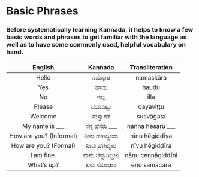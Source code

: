 # Basic Phrases

### Before systematically learning Kannada, it helps to know a few basic words and phrases to get familiar with the language as well as to have some commonly used, helpful vocabulary on hand.

|         English         |       Kannada       |  Transliteration  |
|:-----------------------:|:-------------------:|:-----------------:|
|          Hello          |       ನಮಸ್ಕಾರ       |     namaskāra     |
|           Yes           |        ಹೌದು         |       haudu       |
|           No            |        ಇಲ್ಲ         |       illa        |
|         Please          |      ದಯವಿಟ್ಟು       |     dayaviṭṭu     |
|         Welcome         |      ಸುಸ್ವಾಗತ       |     susvāgata     |
|     My name is ___      |   ನನ್ನ ಹೆಸರು ___    | nanna hesaru ___  |
| How are you? (Informal) |   ನೀನು ಹೇಗಿದ್ದೀಯ    |  nīnu hēgiddīya   |
|  How are you? (Formal)  |   ನೀವು ಹೇಗಿದ್ದೀರ    |  nīvu hēgiddīra   |
|       I am fine.        | ನಾನು ಚೆನ್ನಾಗಿದ್ದೀನಿ | nānu cennāgiddīni |
|       What’s up?        |     ಏನು ಸಮಾಚಾರ      |   ēnu samācāra    |
